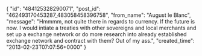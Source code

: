  {
   "id": "484125328290071",
   "post_id": "462493170453287_483058458396758",
   "from_name": "August le Blanc",
   "message": "Hmmmm, not quite there in regards to currency. If the future is now.  I would intiate a treaties with other sovereigns and local merchants and set up a exchange network or do more research into already established exchange network and contract with them?  Out of my ass.",
   "created_time": "2013-02-23T07:07:56+0000"
 }
